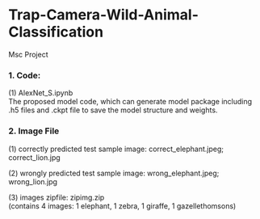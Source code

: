 # Trap-Camera-Wild-Animal-Classification
Msc Project

### 1. Code:

(1) AlexNet_S.ipynb  
The proposed model code, which can generate model package including .h5 files and .ckpt file to save the model structure and weights.



### 2. Image File

(1) correctly predicted test sample image: 
correct_elephant.jpeg; 
correct_lion.jpg 

(2) wrongly predicted test sample image:
wrong_elephant.jpeg; 
wrong_lion.jpg 

(3) images zipfile:
zipimg.zip  
(contains 4 images: 1 elephant, 1 zebra, 1 giraffe, 1 gazellethomsons)



